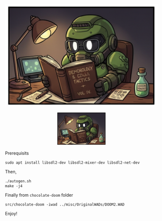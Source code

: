 ![Trajectory Doom](misc/doomguy_geek.png)
<p align="center" width="100%">
    <img width="33%" src="misc/doomguy_geek.png"> 
</p>

Prerequisits

```
sudo apt install libsdl2-dev libsdl2-mixer-dev libsdl2-net-dev
```

Then,

```
./autogen.sh
make -j4
```

Finally from `chocolate-doom` folder

```
src/chocolate-doom -iwad ../misc/OriginalWADs/DOOM2.WAD
```

Enjoy!
